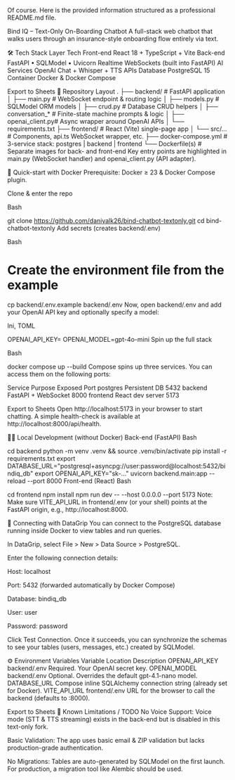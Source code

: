 Of course. Here is the provided information structured as a professional README.md file.

Bind IQ – Text-Only On-Boarding Chatbot
A full-stack web chatbot that walks users through an insurance-style onboarding flow entirely via text.

🛠️ Tech Stack
Layer	Tech
Front-end	React 18 + TypeScript + Vite
Back-end	FastAPI • SQLModel • Uvicorn
Realtime	WebSockets (built into FastAPI)
AI Services	OpenAI Chat + Whisper + TTS APIs
Database	PostgreSQL 15
Container	Docker & Docker Compose

Export to Sheets
📂 Repository Layout
.
├── backend/            # FastAPI application
│   ├── main.py         # WebSocket endpoint & routing logic
│   ├── models.py       # SQLModel ORM models
│   ├── crud.py         # Database CRUD helpers
│   ├── conversation_* # Finite-state machine prompts & logic
│   ├── openai_client.py# Async wrapper around OpenAI APIs
│   └── requirements.txt
├── frontend/           # React (Vite) single-page app
│   └── src/…           # Components, api.ts WebSocket wrapper, etc.
├── docker-compose.yml  # 3-service stack: postgres | backend | frontend
└── Dockerfile(s)       # Separate images for back- and front-end
Key entry points are highlighted in main.py (WebSocket handler) and openai_client.py (API adapter).

🚀 Quick-start with Docker
Prerequisite: Docker ≥ 23 & Docker Compose plugin.

Clone & enter the repo

Bash

git clone https://github.com/daniyalk26/bind-chatbot-textonly.git
cd bind-chatbot-textonly
Add secrets (creates backend/.env)

Bash

# Create the environment file from the example
cp backend/.env.example backend/.env
Now, open backend/.env and add your OpenAI API key and optionally specify a model:

Ini, TOML

OPENAI_API_KEY=<your-key>
OPENAI_MODEL=gpt-4o-mini
Spin up the full stack

Bash

docker compose up --build
Compose spins up three services. You can access them on the following ports:

Service	Purpose	Exposed Port
postgres	Persistent DB	5432
backend	FastAPI + WebSocket	8000
frontend	React dev server	5173

Export to Sheets
Open http://localhost:5173 in your browser to start chatting. A simple health-check is available at http://localhost:8000/api/health.

👨‍💻 Local Development (without Docker)
Back-end (FastAPI)
Bash

cd backend
python -m venv .venv && source .venv/bin/activate
pip install -r requirements.txt
export DATABASE_URL="postgresql+asyncpg://user:password@localhost:5432/bindiq_db"
export OPENAI_API_KEY="sk-..."
uvicorn backend.main:app --reload --port 8000
Front-end (React)
Bash

cd frontend
npm install
npm run dev -- --host 0.0.0.0 --port 5173
Note: Make sure VITE_API_URL in frontend/.env (or your shell) points at the FastAPI origin, e.g., http://localhost:8000.

🐘 Connecting with DataGrip
You can connect to the PostgreSQL database running inside Docker to view tables and run queries.

In DataGrip, select File > New > Data Source > PostgreSQL.

Enter the following connection details:

Host: localhost

Port: 5432 (forwarded automatically by Docker Compose)

Database: bindiq_db

User: user

Password: password

Click Test Connection. Once it succeeds, you can synchronize the schemas to see your tables (users, messages, etc.) created by SQLModel.

⚙️ Environment Variables
Variable	Location	Description
OPENAI_API_KEY	backend/.env	Required. Your OpenAI secret key.
OPENAI_MODEL	backend/.env	Optional. Overrides the default gpt-4.1-nano model.
DATABASE_URL	Compose inline	SQLAlchemy connection string (already set for Docker).
VITE_API_URL	frontend/.env	URL for the browser to call the backend (defaults to :8000).

Export to Sheets
🚧 Known Limitations / TODO
No Voice Support: Voice mode (STT & TTS streaming) exists in the back-end but is disabled in this text-only fork.

Basic Validation: The app uses basic email & ZIP validation but lacks production-grade authentication.

No Migrations: Tables are auto-generated by SQLModel on the first launch. For production, a migration tool like Alembic should be used.

